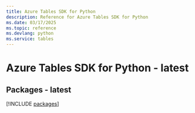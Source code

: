 ```yaml
---
title: Azure Tables SDK for Python
description: Reference for Azure Tables SDK for Python
ms.date: 03/17/2025
ms.topic: reference
ms.devlang: python
ms.service: tables
---
```

# Azure Tables SDK for Python - latest
## Packages - latest
[!INCLUDE [packages](tables-index.md)]